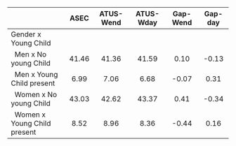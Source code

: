 
|                      |         ASEC |    ATUS-Wend |    ATUS-Wday |     Gap-Wend |      Gap-day |
| -------------------- | :----------: | :----------: | :----------: | :----------: | :----------: |
| Gender x Young Child |              |              |              |              |              |
| &nbsp;&nbsp;Men x No young Child |        41.46 |        41.36 |        41.59 |         0.10 |        -0.13 |
| &nbsp;&nbsp;Men x Young Child present |         6.99 |         7.06 |         6.68 |        -0.07 |         0.31 |
| &nbsp;&nbsp;Women x No young Child |        43.03 |        42.62 |        43.37 |         0.41 |        -0.34 |
| &nbsp;&nbsp;Women x Young Child present |         8.52 |         8.96 |         8.36 |        -0.44 |         0.16 |

